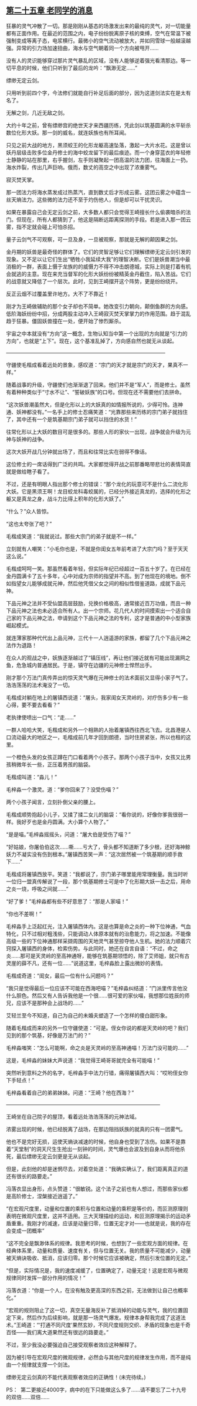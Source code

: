 ## [第二十五章 老同学的消息](https://www.xxbiquge.com/11_11207/9020843.html)


  狂暴的灵气冲散了一切。那是刚刚从基态的场激发出来的最纯的灵气，对一切能量都有正面作用。在最近的范围之内，电子纷纷脱离原子核的束缚，空气在常温下被强制变成等离子态，电浆横行。最微小的空气流动被放大，并如同雪球一般越滚越强。异常的引力场加速扭曲，海水与空气朝着同一个方向被甩开……

  没有人的灵识能够穿过那片灵气暴乱的区域，没有人能够逆着强光看清那边。等一切平息的时候，他们只听到了最后的龙吟：“飘渺无定……”

  缥缈无定云剑。

  只用听到前四个字，今法修们就能自行补足后面的部分，因为这道剑法实在是太有名了。

  无解之剑，几近无敌之剑。

  大约十年之前，曾有缥缈宫的绝世天才来西疆历练，凭此剑以筑基圆满的水平斩杀数位化形大妖。那一剑的威名，就连妖族也有所耳闻。

  只见之前大战的地方，黑须蛟王的化形龙躯高速坠落，激起一大片水花。这是曾以妖丹层级击败多位金丹修士的海中蛟龙留下的最后痕迹。而一个身穿蓝衣的年轻修士静静的站在那里，右手握剑，左手则凝聚起一团高温的法力团，往海面上一扔。海水炸裂，传出几声巨响。俄而，数丈的高空之中出现了浓重雾气。

  寂灭焚天掌。

  那一团法力将海水蒸发成过热蒸汽，直到数丈后才形成云雾。这团云雾之中蕴含一丝天熵法力。这些微的法力还不至于灼伤他人，但是却可以干扰灵识。

  如果在暴露自己会无定云剑之前，大多数人都只会觉得王崎擅长什么偷袭暗杀的法门。但现在，所有人都猜到了，他这是隔断远距离探测的手段。若是进入那一团云雾，指不定就会碰上可怕杀招。

  量子云剑气不可观察，可一旦及身，一旦被观察，那就是无解的颠因果之剑。

  金丹期的妖兽是最奇怪的群体了。它们的灵智足够让它们理解缥缈无定云剑引发的现象。又不足以让它们生出“牺牲小我延续大我”的理智决断。它们是妖兽潮当中最消极的一群，表面上慑于龙族的的威慑力不得不冲击朗德城，实际上则是打着有机会就逃的主意。现在来充当督军的化形大妖纷纷被精英金丹截住，陷入苦战。它们的战意就又降低了一个层次。此时，见到王崎摆开这个阵势，更是纷纷绕开。

  反正云烟不过覆盖里许地方。大不了不靠近！

  刚才为王崎做辅助的那个女子却也不简单。她改变引力朝向，颠倒鱼群的方向感。低阶海妖纷纷中招，分成两股主动冲入王崎寂灭焚天掌掌力的作用范围。趋于混乱趋于狂暴。僵固妖兽撞在一处，便开始了惨烈厮杀。

  宇宙之中本就没有“方向”这一概念，生物认知当中第一个出现的方向就是“引力的方向”，也就是“上下”。现在，这个基准乱掉了，方向感自然也就无从谈起。

  ———————————————————————————————

  守疆使毛楷成看着远处的景象，感叹道：“宗门的天才就是宗门的天才，果真不一样。”

  随着战事的升级，守疆使们也渐渐退了回来。他们并不是“军人”，而是修士。虽然有着种种类似于“寸水不让”、“誓破妖族”的口号。但现在还不需要他们去拼命。

  “这次妖兽潮虽然大，但是化形以上的大妖真的如情报所说的，少得可怜。连神通、妖神都没有。”一名手上的修士忍痛笑道：“光靠那些来历练的宗门弟子就挡住了，其中还有一个是筑基期宗门弟子就可以挡住的水货！”

  往常化形以上大妖的数目可是很多的。那些人形的家伙一出现，战争就会升级为元神与妖神的战争。

  这次大妖开战几分钟就出场了，而且和往常比实在弱得不像话。

  这位修士的一席话得到广泛的共鸣。大家都觉得开战之前那番略带悲壮的表情简直就是做给瞎子看了。

  不过，还是有明眼人指出那个修士的错误：“那个龙化的玩意可不是什么二流化形大妖。它是黑须王啊！龙目蛟龙科毒蛟属的，已经分外接近真龙的，选择的化形之躯又是真龙之身，战斗力比得上积年的化形大妖了。”

  “什么？”众人皆惊。

  “这也太夸张了吧？”

  毛楷成笑道：“我就说过。那些大宗门的弟子就是不一样。”

  立刻就有人嘲笑：“小毛你也是，不就是你闺女五年前考进了大宗门吗？至于天天这么说。”

  毛楷成呵呵一笑。那虽然看着年轻，但实际年纪已经超过一百五十岁了。在已经在金丹圆满卡了五十多年，心中对成为宗师的指望并不高。到了他现在的境地。倒不如指望女儿能够成就元神，然后他凭借父女之间的相似性借鉴道路，成就下品元神。

  下品元神之法并不受仙盟高层鼓励，兑换价格极高，通常接近百万功值，而且一种下品元神之法也未必适合所有人。出一个宗师。花几代人的时间摸索出一个适合自己家的下品元神之法，申请到这个下品元神之法的专利，这才是普通的中小型家族崛起模式。

  就连薄家那种代代出上品元神，三代十一人逍遥游的家族，都留了几个下品元神之法作为退路！

  在众人的观战之中，妖族逐渐越过了“镇压线”，再让他们接近就有可能出现漏网之鱼，危急城内普通居民。于是，镇守在边疆的元神修士悍然出手。

  刚才那个万法门真传弄出的惊天灵气爆在元神修士的法术面前又显得小家子气了。浩浩荡荡的法术淹没了一切。

  毛楷成对躺在地上的屠镇西说道：“屠头，我家闺女天灵岭的，对疗伤多少有一些心得，要不要去看看？”

  老执律使喷出一口气：“走……”

  一群人哈哈大笑，毛楷成和另外一个相熟的人抬着屠镇西往西北飞去。北昌港是人口流动最大的地区之一，毛楷成前几年才回到朗德，当时住房紧张，所以也租的这里。

  一个橙色头发的女孩正蹲在门口看着两个小孩子。那两个小孩子当中，女孩又比男孩稍微年长一些，正压着男孩的脑袋。

  毛楷成叫道：“淼儿！”

  毛梓淼一个激灵。道：“爹你回来了？没受伤喵？”

  两个小孩子闻言，立刻扑倒父亲的腰上。

  毛楷成顺势抱起小儿子，又揉了揉二女儿的脑袋：“看你说的，好像你爹我很弱一样。我好歹也是金丹圆满。大小算个人物了。”

  “是是喵。”毛梓淼摇摇头，问道：“屠大伯是受伤了喵？”

  “好姑娘，你屠伯伯这次……嘶……亏大了，骨头都不知道断了多少根，还好海神鲸妖力不凝实没有伤到根本。”屠镇西苦笑一声：“这次居然被一个筑基期的顺手救下……”

  毛楷成将屠镇西放平。笑道：“我都说了，宗门弟子哪里能用常理衡量。我当时听一位归一盟真传解说了一段，那个筑基期修士可是中了化形期大妖一击之后，用命之炎一烧，呼吸之间就……”

  “好了爹！”毛梓淼都有些不好意思了：“那是人家喵！”

  “你也不差啊！”

  毛梓淼手上泛起红光，注入屠镇西体内。这是也算是命之炎的一种下位神通，气血特化，只不过相对粗浅些，只能调动人体原本就有的治愈能力，将之加速。不能像高级一些的下位神通那样采撷周围的天地灵气甚至掠夺他人生机。她的法力顺着穴窍探入屠镇西的身体，检索伤势。与此同时，她还在自言自语：“不过，命之炎……那可是天灵岭的至高神通呀，能够在筑基期领悟的，除了艾师姐，就只有古灵崖的薛不凡，还有一位……”说道这里，毛梓淼脸上露出微妙的表情。

  毛楷成奇道：“闺女，最后一位有什么问题吗？”

  “我只是觉得最后一位应该不可能在西海吧喵？”毛梓淼纠结道：“门派里传言他没什么胆色。然后又有人告诉我他是一个很……很可爱的家伙喵，我想那位姓辰的师兄，应该不是那种会上战场的……”

  艾轻兰至今不知道，自己为自己的未婚夫塑造了一个怎样的傻白甜形象。

  随着毛楷成而来的另外一位守疆使道：“可是。侄女你说的都是天灵岭的吧？我们见到的那个筑基，好像是万法门的？”

  毛梓淼嗤笑：“怎么可能啊，命之炎是天灵岭的至高神通喵！万法门没可能的……”

  这是，毛梓淼的妹妹大声说道：“我觉得王崎哥哥就完全有可能喵！”

  突然听到意料之外的名字，毛梓淼手中法力行错，痛得屠镇西大叫：“哎哟侄女你下手轻点！”

  毛梓淼看着自己的弟弟妹妹。问道：“王崎？他在西海？”

  ——————————————————————————————

  王崎坐在自己院子的屋顶，看着远处浩浩荡荡的元神法域。

  浓雾出现的时候，他已经脱离了战场，在那边阻挡妖族的就真的只有一团雾气。

  他也不是完好无损，运使天熵诀减速的时候，他自身也受到了冻伤。如果不是靠着“天堂制”的洞天尺生生抢出一刻钟的时间，灵气爆也会波及到自身从而将他杀死，最后缥缈无定云剑更是无从谈起。

  但是，此刻他的却是迷惘尽去，对着空处道：“我确实确认了，我们距离真正的道还有很长的路要走。”

  冯落衣显出身形，点头赞道：“很敏锐。这个法子之前也有人想过，而那些家伙都是高阶修士，涅槃接近逍遥了。”

  “在宏观尺度里，动量和位置的乘积与位置和动量的乘积是等价的，而叵测原理则表明在微观尺度里，这并不适用。三大天理描绘的运动，和叵测原理揭示的运动矛盾重重。我刚才的减速，应该是动量归零，位置无定才对——也就是说，我的存在会变成一团概率”

  “这不完全是飘渺体系的规律。我思考的时候，也想到了一些宏观方面的规律。在经典体系里，动量和质量、速度有关，但与位置无关。我的质量不可能减少，动量被天熵诀吸收、抵消，应该归零。那个时候它应该被确定，然后引发位置的无定。”

  “但是，实际情况是，我的速度减缓了，位置确定了，动量无定！这是宏观与微观规律同时发挥一部分作用的情况！”

  冯落衣道：“你是一个人，在没有触及更高深的东西之前，无法做到让自己也概率化。”

  “宏观的规则阻止了这一切，真空无量海反补了抵消掉的动能与灵气，我的位置固定下来，然后作为后续影响，就是那一场灵气爆发。规律本身帮我完成了这道法术。”王崎道：“‘打通不同尺度’果然玄妙，不同尺度规则交织、矛盾的现象也是千奇百怪——我们离大道果然还有很远的路要走。”

  不过，至少我没必要强迫自己接受观察者效应这种解释了。

  因为被引导在宏观尺度的微观规律，必然会与其他尺度的规律发生作用，而不是纯由一个规律就支撑一个剑法。

  缥缈无定云剑真的不能代表观察者效应的正确性！(未完待续。)

  PS：  第二更接近4000字，病中的在下只能做这么多了……请不要忘了二十九号的双倍……双倍……
